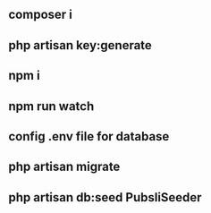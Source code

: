 <h2>composer i</h2>
<h2>php artisan key:generate</h2>
<h2>npm i</h2>
<h2>npm run watch</h2>
<h2>config .env file for database</h2>
<h2>php artisan migrate</h2>
<h2>php artisan db:seed PubsliSeeder</h2>
